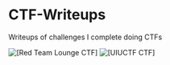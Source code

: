 # CTF-Writeups

Writeups of challenges I complete doing CTFs

![[Red Team Lounge CTF]](https://github.com/geoffchisnall/CTF-Writeups/tree/main/RTLCTF/)
![[UIUCTF CTF]](https://github.com/geoffchisnall/CTF-Writeups/tree/main/UIUCTF/)
